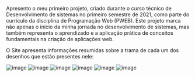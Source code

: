 Apresento o meu primeiro projeto, criado durante o curso técnico de Desenvolvimento de sistemas no primeiro semestre de 2021, como parte do currículo da disciplina de Programação Web (PWEB). Este projeto marca não apenas o início da minha jornada no desenvolvimento de sistemas, mas também representa o aprendizado e a aplicação prática de conceitos fundamentais na criação de aplicações web.

O Site apresenta informações resumidas sobre a trama de cada um dos desenhos que estão presentes nele:

![image](https://github.com/liviaportela/Desenhos-Animados-V1/assets/115835353/3029f07c-dff8-4ef8-b5d3-e1ad42cddebe)
![image](https://github.com/liviaportela/Desenhos-Animados-V1/assets/115835353/4c281001-6da7-4a90-86cf-29825aaeb25f)
![image](https://github.com/liviaportela/Desenhos-Animados-V1/assets/115835353/5cfe0332-03b5-4c54-8c6c-11260af1f655)
![image](https://github.com/liviaportela/Desenhos-Animados-V1/assets/115835353/2dfc381a-78fc-4b4e-a966-98b7af6a41be)
![image](https://github.com/liviaportela/Desenhos-Animados-V1/assets/115835353/f2be9997-80e9-4706-846c-1c68aac6a8c1)
![image](https://github.com/liviaportela/Desenhos-Animados-V1/assets/115835353/37bab7a6-bfe2-4908-9b96-9cd4be6db652)






